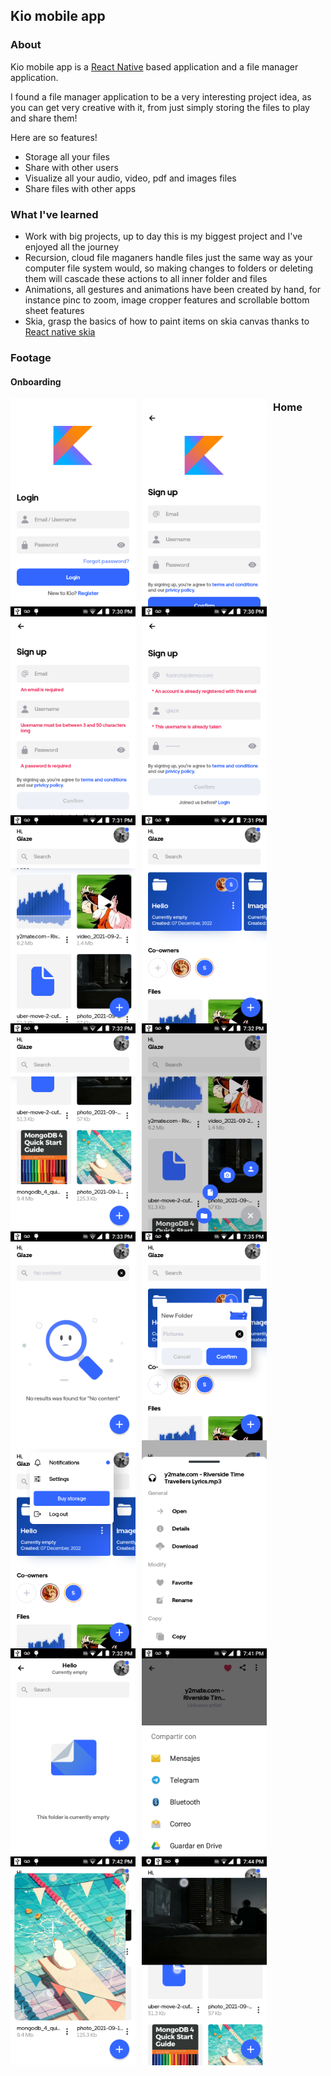 ## Kio mobile app

### About

Kio mobile app is a [React Native](https://reactnative.dev/) based application and a file manager application.

I found a file manager application to be a very interesting project idea, as you can get very creative with it, from just simply storing the files to play and share them!

Here are so features!

- Storage all your files
- Share with other users
- Visualize all your audio, video, pdf and images files
- Share files with other apps

### What I've learned

- Work with big projects, up to day this is my biggest project and I've enjoyed all the journey
- Recursion, cloud file maganers handle files just the same way as your computer file system would, so making changes to folders or deleting them will cascade these actions to all inner folder and files
- Animations, all gestures and animations have been created by hand, for instance pinc to zoom, image cropper features and scrollable bottom sheet features
- Skia, grasp the basics of how to paint items on skia canvas thanks to [React native skia](https://shopify.github.io/react-native-skia/)

### Footage

#### Onboarding

[<img style="float: left; margin-right: 10px" width="200px" src="./assets/screenshots/onboarding/01.png" alt="Login screen">]("")
<img style="float: left; margin-right: 10px" width="200px" src="./assets/screenshots/onboarding/02.png" alt="Register screen">
<img style="float: left; margin-right: 10px" width="200px" src="./assets/screenshots/onboarding/03.png" alt="Register failed">
<img style="float: left; margin-right: 10px" width="200px" src="./assets/screenshots/onboarding/04.png" alt="Register failed 2">

### Home

[<img style="float: left; margin-right: 10px" width="200px" src="./assets/screenshots/home/01.png" alt="Home screen">]("")
<img style="float: left; margin-right: 10px" width="200px" src="./assets/screenshots/home/02.png" alt="Home screen 2">
<img style="float: left; margin-right: 10px" width="200px" src="./assets/screenshots/home/03.png" alt="Home screen 3">
<img style="float: left; margin-right: 10px" width="200px" src="./assets/screenshots/home/04.png" alt="Fab open">
<img style="float: left; margin-right: 10px" width="200px" src="./assets/screenshots/home/05.png" alt="No results found">
<img style="float: left; margin-right: 10px" width="200px" src="./assets/screenshots/home/06.png" alt="New folder">
<img style="float: left; margin-right: 10px" width="200px" src="./assets/screenshots/home/07.png" alt="User menu">
<img style="float: left; margin-right: 10px" width="200px" src="./assets/screenshots/home/08.png" alt="File options">
<img style="float: left; margin-right: 10px" width="200px" src="./assets/screenshots/home/09.png" alt="Empty folder">
<img style="float: left; margin-right: 10px" width="200px" src="./assets/screenshots/home/10.png" alt="Share resource">
<img style="float: left; margin-right: 10px" width="200px" src="./assets/screenshots/home/11.png" alt="Image pinch to zoom 1">
<img style="float: left; margin-right: 10px" width="200px" src="./assets/screenshots/home/12.png" alt="Image pinch to zoom 2">
